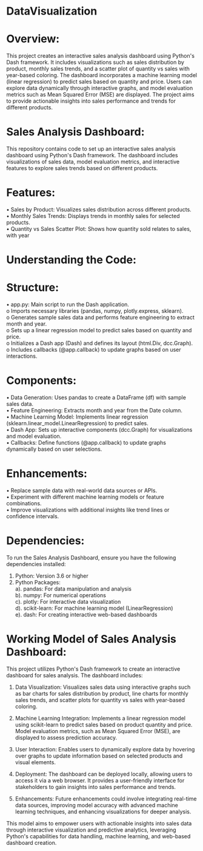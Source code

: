 # DataVisualization

# Overview:

This project creates an interactive sales analysis dashboard using Python's Dash framework. It includes visualizations such as sales distribution by product, monthly sales trends, and a scatter plot of quantity vs sales with year-based coloring. The dashboard incorporates a machine learning model (linear regression) to predict sales based on quantity and price. Users can explore data dynamically through interactive graphs, and model evaluation metrics such as Mean Squared Error (MSE) are displayed. The project aims to provide actionable insights into sales performance and trends for different products.

# Sales Analysis Dashboard:

This repository contains code to set up an interactive sales analysis dashboard using Python's Dash framework. The dashboard includes visualizations of sales data, model evaluation metrics, and interactive features to explore sales trends based on different products.

# Features:
•	Sales by Product: Visualizes sales distribution across different products.  
•	Monthly Sales Trends: Displays trends in monthly sales for selected products.  
•	Quantity vs Sales Scatter Plot: Shows how quantity sold relates to sales, with year  

# Understanding the Code:

# Structure:
•	app.py: Main script to run the Dash application.  
o	Imports necessary libraries (pandas, numpy, plotly.express, sklearn).  
o	Generates sample sales data and performs feature engineering to extract month and year.  
o	Sets up a linear regression model to predict sales based on quantity and price.  
o	Initializes a Dash app (Dash) and defines its layout (html.Div, dcc.Graph).  
o	Includes callbacks (@app.callback) to update graphs based on user interactions.  

# Components:
•	Data Generation: Uses pandas to create a DataFrame (df) with sample sales data.  
•	Feature Engineering: Extracts month and year from the Date column.  
•	Machine Learning Model: Implements linear regression (sklearn.linear_model.LinearRegression) to predict sales.  
•	Dash App: Sets up interactive components (dcc.Graph) for visualizations and model evaluation.  
•	Callbacks: Define functions (@app.callback) to update graphs dynamically based on user selections.  

# Enhancements:
•	Replace sample data with real-world data sources or APIs.  
•	Experiment with different machine learning models or feature combinations.  
•	Improve visualizations with additional insights like trend lines or confidence intervals.  

# Dependencies:

To run the Sales Analysis Dashboard, ensure you have the following dependencies installed:  

1. Python: Version 3.6 or higher  
2. Python Packages:  
    a). pandas: For data manipulation and analysis  
    b). numpy: For numerical operations  
    c). plotly: For interactive data visualization  
    d). scikit-learn: For machine learning model (LinearRegression)  
    e). dash: For creating interactive web-based dashboards  

# Working Model of Sales Analysis Dashboard:

This project utilizes Python's Dash framework to create an interactive dashboard for sales analysis. The dashboard includes:

1. Data Visualization: Visualizes sales data using interactive graphs such as bar charts for sales distribution by product, line charts for monthly sales trends,      and scatter plots for quantity vs sales with year-based coloring.

2. Machine Learning Integration: Implements a linear regression model using scikit-learn to predict sales based on product quantity and price. Model evaluation        metrics, such as Mean Squared Error (MSE), are displayed to assess prediction accuracy.

3. User Interaction: Enables users to dynamically explore data by hovering over graphs to update information based on selected products and visual elements.

4. Deployment: The dashboard can be deployed locally, allowing users to access it via a web browser. It provides a user-friendly interface for stakeholders to gain    insights into sales performance and trends.

5. Enhancements: Future enhancements could involve integrating real-time data sources, improving model accuracy with advanced machine learning techniques, and         enhancing visualizations for deeper analysis.

This model aims to empower users with actionable insights into sales data through interactive visualization and predictive analytics, leveraging Python's capabilities for data handling, machine learning, and web-based dashboard creation.
